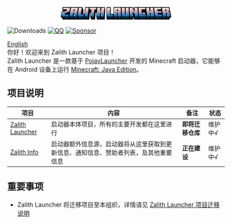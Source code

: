 <div align="center">
    <img width="256" src="images/app_name_title.png"></img>
</div>

![Downloads](https://img.shields.io/github/downloads/MovTery/ZalithLauncher/total)
[![QQ](https://img.shields.io/badge/QQ-blue)](https://qm.qq.com/q/2MVxS0B29y)
[![Sponsor](https://img.shields.io/badge/sponsor-30363D?logo=GitHub-Sponsors)](https://afdian.com/a/MovTery)

<a href="/README.md">English</a>  
你好！欢迎来到 Zalith Launcher 项目！  
Zalith Launcher 是一款基于 [PojavLauncher](https://github.com/PojavLauncherTeam/PojavLauncher) 开发的 Minecraft 启动器，它能够在 Android 设备上运行 [Minecraft: Java Edition](https://www.minecraft.net/)。  

## 项目说明
| 项目 | 内容 | 备注 | 状态 |
| ------ | ------ | ------ | ------ |
| [Zalith Launcher](https://github.com/ZalithLauncher/ZalithLauncher) | 启动器本体项目，所有的主要开发都在这里进行 | **即将迁移仓库** | 维护中√ |
| [Zalith Info](https://github.com/ZalithLauncher/Zalith-Info) | 启动器额外信息源，启动器将从这里获取到更新信息、通知信息、赞助者列表，及其他重要信息 | **正在建设** | 维护中√ |

## 重要事项
- Zalith Launcher 将迁移项目至本组织，详情请见 <a href="notice/migrate_zh_cn.md">Zalith Launcher 项目迁移说明</a>